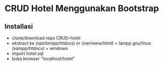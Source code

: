# CRUD Hotel Menggunakan Bootstrap

## Installasi

* clone/download repo CRUD-hotel 
* ekstract ke *(opt/lampp/htdocs)* or *(var/www/html)* = lampp gnu/linux *(xampp/htdocs)* = windows 
* import hotel.sql
* buka browser "localhost/hotel"
